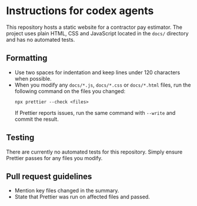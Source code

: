 # Instructions for codex agents

This repository hosts a static website for a contractor pay estimator. The project uses plain HTML, CSS and JavaScript located in the `docs/` directory and has no automated tests.

## Formatting
- Use two spaces for indentation and keep lines under 120 characters when possible.
- When you modify any `docs/*.js`, `docs/*.css` or `docs/*.html` files, run the following command on the files you changed:
  ```
  npx prettier --check <files>
  ```
  If Prettier reports issues, run the same command with `--write` and commit the result.

## Testing
There are currently no automated tests for this repository. Simply ensure Prettier passes for any files you modify.

## Pull request guidelines
- Mention key files changed in the summary.
- State that Prettier was run on affected files and passed.

